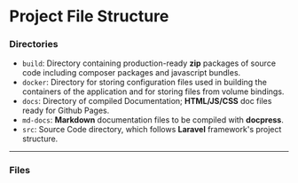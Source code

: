 Project File Structure
======================

### Directories

- `build`: Directory containing production-ready __zip__ packages of source code including
            composer packages and javascript bundles.
- `docker`: Directory for storing configuration files used in building the             containers of the application and for storing files from                   volume bindings.
- `docs`: Directory of compiled Documentation; __HTML/JS/CSS__ doc files ready           for Github Pages.
- `md-docs`: __Markdown__ documentation files to be compiled with __docpress__.
- `src`: Source Code directory, which follows __Laravel__ framework's project           structure.

---
### Files
